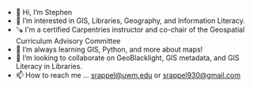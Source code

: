 - 👋 Hi, I’m Stephen
- 👀 I’m interested in GIS, Libraries, Geography, and Information Literacy.
- 🪚 I'm a certified Carpentries instructor and co-chair of the Geospatial Curriculum Advisory Committee
- 🌱 I’m always learning GIS, Python, and more about maps!
- 💞️ I’m looking to collaborate on GeoBlacklight, GIS metadata, and GIS Literacy in Libraries.
- 📫 How to reach me ... srappel@uwm.edu or srappel930@gmail.com

<!---
srappel/srappel is a ✨ special ✨ repository because its `README.md` (this file) appears on your GitHub profile.
You can click the Preview link to take a look at your changes.
--->
